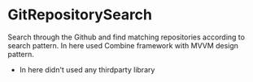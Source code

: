 # GitRepositorySearch
Search through the Github and find matching repositories according to search pattern.
In here used Combine framework with MVVM design pattern.

* In here didn't used any thirdparty library

